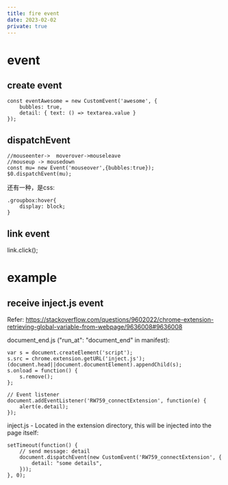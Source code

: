 ```yaml
---
title: fire event
date: 2023-02-02
private: true
---
```

# event
## create event
    const eventAwesome = new CustomEvent('awesome', {
        bubbles: true,
        detail: { text: () => textarea.value }
    });

## dispatchEvent

    //mouseenter->  moverover->mouseleave
    //mouseup -> mousedown
    const mu= new Event('mouseover',{bubbles:true});
    $0.dispatchEvent(mu);

还有一种，是css:

    .groupbox:hover{
        display: block;
    }

## link event
   link.click();

# example
## receive inject.js event 
Refer: https://stackoverflow.com/questions/9602022/chrome-extension-retrieving-global-variable-from-webpage/9636008#9636008

document_end.js ("run_at": "document_end" in manifest):

    var s = document.createElement('script');
    s.src = chrome.extension.getURL('inject.js');
    (document.head||document.documentElement).appendChild(s);
    s.onload = function() {
        s.remove();
    };

    // Event listener
    document.addEventListener('RW759_connectExtension', function(e) {
        alert(e.detail);
    });

inject.js - Located in the extension directory, this will be injected into the page itself:

    setTimeout(function() {
        // send message: detail
        document.dispatchEvent(new CustomEvent('RW759_connectExtension', {
            detail: "some details", 
        }));
    }, 0);